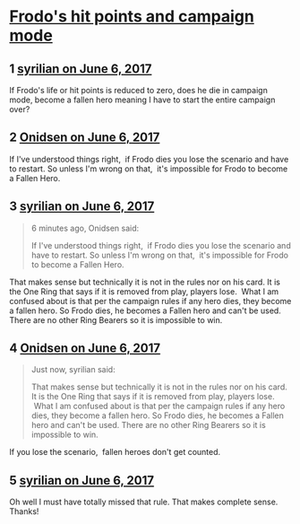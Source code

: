 # [Frodo&#039;s hit points and campaign mode](https://community.fantasyflightgames.com/topic/251505-frodos-hit-points-and-campaign-mode/)

## 1 [syrilian on June 6, 2017](https://community.fantasyflightgames.com/topic/251505-frodos-hit-points-and-campaign-mode/?do=findComment&comment=2823444)

If Frodo's life or hit points is reduced to zero, does he die in campaign mode, become a fallen hero meaning I have to start the entire campaign over?

## 2 [Onidsen on June 6, 2017](https://community.fantasyflightgames.com/topic/251505-frodos-hit-points-and-campaign-mode/?do=findComment&comment=2823465)

If I've understood things right,  if Frodo dies you lose the scenario and have to restart. So unless I'm wrong on that,  it's impossible for Frodo to become a Fallen Hero.

## 3 [syrilian on June 6, 2017](https://community.fantasyflightgames.com/topic/251505-frodos-hit-points-and-campaign-mode/?do=findComment&comment=2823472)

> 6 minutes ago, Onidsen said:
> 
> If I've understood things right,  if Frodo dies you lose the scenario and have to restart. So unless I'm wrong on that,  it's impossible for Frodo to become a Fallen Hero.

That makes sense but technically it is not in the rules nor on his card. It is the One Ring that says if it is removed from play, players lose.  What I am confused about is that per the campaign rules if any hero dies, they become a fallen hero. So Frodo dies, he becomes a Fallen hero and can't be used. There are no other Ring Bearers so it is impossible to win. 

## 4 [Onidsen on June 6, 2017](https://community.fantasyflightgames.com/topic/251505-frodos-hit-points-and-campaign-mode/?do=findComment&comment=2823473)

> Just now, syrilian said:
> 
> That makes sense but technically it is not in the rules nor on his card. It is the One Ring that says if it is removed from play, players lose.  What I am confused about is that per the campaign rules if any hero dies, they become a fallen hero. So Frodo dies, he becomes a Fallen hero and can't be used. There are no other Ring Bearers so it is impossible to win. 

If you lose the scenario,  fallen heroes don't get counted.

## 5 [syrilian on June 6, 2017](https://community.fantasyflightgames.com/topic/251505-frodos-hit-points-and-campaign-mode/?do=findComment&comment=2823476)

Oh well I must have totally missed that rule. That makes complete sense. Thanks!

